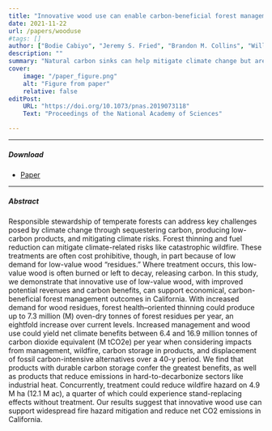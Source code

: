 ```yaml
---
title: "Innovative wood use can enable carbon-beneficial forest management in California" 
date: 2021-11-22
url: /papers/wooduse
#tags: []
author: ["Bodie Cabiyo", "Jeremy S. Fried", "Brandon M. Collins", "William Stewart", "Jun Wong", "Daniel L. Sanchez"]
description: "" 
summary: "Natural carbon sinks can help mitigate climate change but are exposed to wildfire risk. Forest management can reduce wildfire risk but incur carbon losses because wood residues are often burnt or left to decay. We assess climate change mitigation potential and wildfire outcomes across forest management scenarios and several wood products." 
cover:
    image: "/paper_figure.png"
    alt: "Figure from paper"
    relative: false
editPost:
    URL: "https://doi.org/10.1073/pnas.2019073118"
    Text: "Proceedings of the National Academy of Sciences"

---
```


---

##### Download

+ [Paper](/wooduse.pdf)

---

##### Abstract

Responsible stewardship of temperate forests can address key challenges posed by climate change through sequestering carbon, producing low-carbon products, and mitigating climate risks. Forest thinning and fuel reduction can mitigate climate-related risks like catastrophic wildfire. These treatments are often cost prohibitive, though, in part because of low demand for low-value wood “residues.” Where treatment occurs, this low-value wood is often burned or left to decay, releasing carbon. In this study, we demonstrate that innovative use of low-value wood, with improved potential revenues and carbon benefits, can support economical, carbon-beneficial forest management outcomes in California. With increased demand for wood residues, forest health–oriented thinning could produce up to 7.3 million (M) oven-dry tonnes of forest residues per year, an eightfold increase over current levels. Increased management and wood use could yield net climate benefits between 6.4 and 16.9 million tonnes of carbon dioxide equivalent (M tCO2e) per year when considering impacts from management, wildfire, carbon storage in products, and displacement of fossil carbon-intensive alternatives over a 40-y period. We find that products with durable carbon storage confer the greatest benefits, as well as products that reduce emissions in hard-to-decarbonize sectors like industrial heat. Concurrently, treatment could reduce wildfire hazard on 4.9 M ha (12.1 M ac), a quarter of which could experience stand-replacing effects without treatment. Our results suggest that innovative wood use can support widespread fire hazard mitigation and reduce net CO2 emissions in California.
